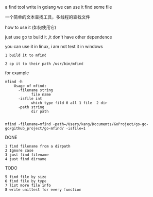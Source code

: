 
a find tool write in golang we can use it find some file

一个简单的文本查找工具，多线程的查找文件


how to use it (如何使用它)


just use go to build it ,it don't have other dependence

you can use it in linux, i am not test it in windows 

	1 build it to mfind

	2 cp it to their path /usr/bin/mfind


for example

	mfind -h
		Usage of mfind:
		  -filename string
		        file name
		  -isfile int
		        which type fild 0 all 1 file  2 dir 
		  -path string
		        dir path


	mfind -filename=mfind -path=/Users/kang/Documents/GoProject/go-go-go/github_project/go-mfind/ -isfile=1








DONE 

	1 find filename from a dirpath
	2 Ignore case
	3 just find filename
	4 just find dirname
	
TODO 

	5 find file by size
	6 find file by type
	7 list more file info
	8 write unittest for every function